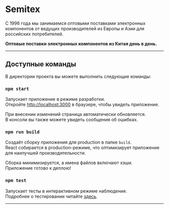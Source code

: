 # Semitex

С 1996 года мы занимаемся оптовыми поставками электронных компонентов от ведущих производителей из Европы и Азии для российских потребителей.

**Оптовые поставки электронных компонентов из Китая день в день.**

---

## Доступные команды

В директории проекта вы можете выполнить следующие команды:

### `npm start`

Запускает приложение в режиме разработки.  
Откройте [http://localhost:3000](http://localhost:3000) в браузере, чтобы увидеть приложение.

При внесении изменений страница автоматически обновляется.  
В консоли вы также можете увидеть сообщения об ошибках.

### `npm run build`

Создаёт сборку приложения для production в папке `build`.  
React собирается в production-режиме, что оптимизирует приложение для наилучшей производительности.

Сборка минимизируется, а имена файлов включают хэши.  
Приложение готово к деплою!

### `npm test`

Запускает тесты в интерактивном режиме наблюдения.  
Подробнее о тестировании читайте [здесь](https://facebook.github.io/create-react-app/docs/running-tests).

---